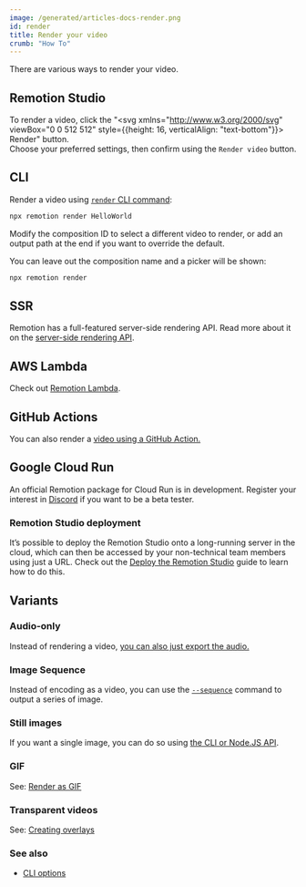 ```yaml
---
image: /generated/articles-docs-render.png
id: render
title: Render your video
crumb: "How To"
---
```


There are various ways to render your video.

## Remotion Studio

To render a video, click the "<svg xmlns="http://www.w3.org/2000/svg" viewBox="0 0 512 512" style={{height: 16, verticalAlign: "text-bottom"}}><path d="M117.8 128H207C286.9-3.7 409.5-8.5 483.9 5.3c11.6 2.2 20.7 11.2 22.8 22.8c13.8 74.4 9 197-122.7 276.9v89.3c0 25.4-13.4 49-35.3 61.9l-88.5 52.5c-7.4 4.4-16.6 4.5-24.1 .2s-12.1-12.2-12.1-20.9l0-114.7c0-22.6-9-44.3-25-60.3s-37.7-25-60.3-25H24c-8.6 0-16.6-4.6-20.9-12.1s-4.2-16.7 .2-24.1l52.5-88.5c13-21.9 36.5-35.3 61.9-35.3zM424 128a40 40 0 1 0 -80 0 40 40 0 1 0 80 0zM166.5 470C132.3 504.3 66 511 28.3 511.9c-16 .4-28.6-12.2-28.2-28.2C1 446 7.7 379.7 42 345.5c34.4-34.4 90.1-34.4 124.5 0s34.4 90.1 0 124.5zm-46.7-36.4c11.4-11.4 11.4-30 0-41.4s-30-11.4-41.4 0c-10.1 10.1-13 28.5-13.7 41.3c-.5 8 5.9 14.3 13.9 13.9c12.8-.7 31.2-3.7 41.3-13.7z"/></svg> Render" button.  
Choose your preferred settings, then confirm using the `Render video` button.

## CLI

Render a video using [`render` CLI command](/docs/cli/render):

```bash
npx remotion render HelloWorld
```

Modify the composition ID to select a different video to render, or add an output path at the end if you want to override the default.

You can leave out the composition name and a picker will be shown:

```bash
npx remotion render
```

## SSR

Remotion has a full-featured server-side rendering API. Read more about it on the [server-side rendering API](/docs/ssr).

## AWS Lambda

Check out [Remotion Lambda](/docs/lambda).

## GitHub Actions

You can also render a [video using a GitHub Action.](/docs/ssr#render-using-github-actions)

## Google Cloud Run

An official Remotion package for Cloud Run is in development. Register your interest in [Discord](https://remotion.dev/discord) if you want to be a beta tester.

### Remotion Studio deployment

It’s possible to deploy the Remotion Studio onto a long-running server in the cloud, which can then be accessed by your non-technical team members using just a URL. Check out the [Deploy the Remotion Studio](/docs/studio/deploy-server) guide to learn how to do this.

## Variants

### Audio-only

Instead of rendering a video, [you can also just export the audio.](/docs/encoding#audio-only-export)

### Image Sequence

Instead of encoding as a video, you can use the [`--sequence`](/docs/cli/render#--sequence) command to output a series of image.

### Still images

If you want a single image, you can do so using [the CLI or Node.JS API](/docs/stills).

### GIF

See: [Render as GIF](/docs/render-as-gif)

### Transparent videos

See: [Creating overlays](/docs/overlay)

### See also

- [CLI options](/docs/cli)
